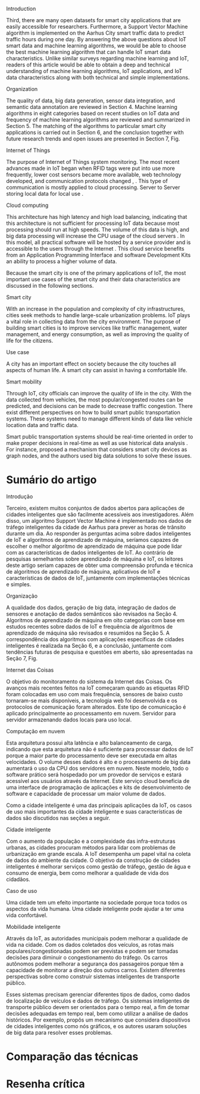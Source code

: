 Introduction

Third, there are many open datasets for smart city applications that are easily accessible for researchers. Furthermore, a Support Vector Machine algorithm is implemented on the Aarhus City smart traffic data to predict traffic hours during one day. By answering the above questions about IoT smart data and machine learning algorithms, we would be able to choose the best machine learning algorithm that can handle IoT smart data characteristics. Unlike similar surveys regarding machine learning and IoT, readers of this article would be able to obtain a deep and technical understanding of machine learning algorithms, IoT applications, and IoT data characteristics along with both technical and simple implementations.

Organization

The quality of data, big data generation, sensor data integration, and semantic data annotation are reviewed in Section 4. Machine learning algorithms in eight categories based on recent studies on IoT data and frequency of machine learning algorithms are reviewed and summarized in Section 5. The matching of the algorithms to particular smart city applications is carried out in Section 6, and the conclusion together with future research trends and open issues are presented in Section 7, Fig.

Internet of Things

The purpose of Internet of Things system monitoring. The most recent advances made in IoT began when RFID tags were put into use more frequently, lower cost sensors became more available, web technology developed, and communication protocols changed , . This type of communication is mostly applied to cloud processing. Server to Server storing local data for local use .

Cloud computing

This architecture has high latency and high load balancing, indicating that this architecture is not sufficient for processing IoT data because most processing should run at high speeds. The volume of this data is high, and big data processing will increase the CPU usage of the cloud servers . In this model, all practical software will be hosted by a service provider and is accessible to the users through the Internet . This cloud service benefits from an Application Programming Interface and software Development Kits an ability to process a higher volume of data.

Because the smart city is one of the primary applications of IoT, the most important use cases of the smart city and their data characteristics are discussed in the following sections.

Smart city

With an increase in the population and complexity of city infrastructures, cities seek methods to handle large-scale urbanization problems. IoT plays a vital role in collecting data from the city environment. The purpose of building smart cities is to improve services like traffic management, water management, and energy consumption, as well as improving the quality of life for the citizens.

Use case

A city has an important effect on society because the city touches all aspects of human life. A smart city can assist in having a comfortable life.

Smart mobility

Through IoT, city officials can improve the quality of life in the city. With the data collected from vehicles, the most popular/congested routes can be predicted, and decisions can be made to decrease traffic congestion. There exist different perspectives on how to build smart public transportation systems. These systems need to manage different kinds of data like vehicle location data and traffic data.

Smart public transportation systems should be real-time oriented in order to make proper decisions in real-time as well as use historical data analysis . For instance, proposed a mechanism that considers smart city devices as graph nodes, and the authors used big data solutions to solve these issues.

# Sumário do artigo

Introdução

Terceiro, existem muitos conjuntos de dados abertos para aplicações de cidades inteligentes que são facilmente acessíveis aos investigadores. Além disso, um algoritmo Support Vector Machine é implementado nos dados de tráfego inteligentes da cidade de Aarhus para prever as horas de trânsito durante um dia. Ao responder às perguntas acima sobre dados inteligentes de IoT e algoritmos de aprendizado de máquina, seríamos capazes de escolher o melhor algoritmo de aprendizado de máquina que pode lidar com as características de dados inteligentes de IoT. Ao contrário de pesquisas semelhantes sobre aprendizado de máquina e IoT, os leitores deste artigo seriam capazes de obter uma compreensão profunda e técnica de algoritmos de aprendizado de máquina, aplicativos de IoT e características de dados de IoT, juntamente com implementações técnicas e simples.

Organização

A qualidade dos dados, geração de big data, integração de dados de sensores e anotação de dados semânticos são revisados ​​na Seção 4. Algoritmos de aprendizado de máquina em oito categorias com base em estudos recentes sobre dados de IoT e frequência de algoritmos de aprendizado de máquina são revisados ​​e resumidos na Seção 5. A correspondência dos algoritmos com aplicações específicas de cidades inteligentes é realizada na Seção 6, e a conclusão, juntamente com tendências futuras de pesquisa e questões em aberto, são apresentadas na Seção 7, Fig.

Internet das Coisas

O objetivo do monitoramento do sistema da Internet das Coisas. Os avanços mais recentes feitos na IoT começaram quando as etiquetas RFID foram colocadas em uso com mais frequência, sensores de baixo custo tornaram-se mais disponíveis, a tecnologia web foi desenvolvida e os protocolos de comunicação foram alterados. Este tipo de comunicação é aplicado principalmente ao processamento em nuvem. Servidor para servidor armazenando dados locais para uso local.

Computação em nuvem

Esta arquitetura possui alta latência e alto balanceamento de carga, indicando que esta arquitetura não é suficiente para processar dados de IoT porque a maior parte do processamento deve ser executada em altas velocidades. O volume desses dados é alto e o processamento de big data aumentará o uso da CPU dos servidores em nuvem. Neste modelo, todo o software prático será hospedado por um provedor de serviços e estará acessível aos usuários através da Internet. Este serviço cloud beneficia de uma interface de programação de aplicações e kits de desenvolvimento de software e capacidade de processar um maior volume de dados.

Como a cidade inteligente é uma das principais aplicações da IoT, os casos de uso mais importantes da cidade inteligente e suas características de dados são discutidos nas seções a seguir.

Cidade inteligente

Com o aumento da população e a complexidade das infra-estruturas urbanas, as cidades procuram métodos para lidar com problemas de urbanização em grande escala. A IoT desempenha um papel vital na coleta de dados do ambiente da cidade. O objetivo da construção de cidades inteligentes é melhorar serviços como gestão de tráfego, gestão de água e consumo de energia, bem como melhorar a qualidade de vida dos cidadãos.

Caso de uso

Uma cidade tem um efeito importante na sociedade porque toca todos os aspectos da vida humana. Uma cidade inteligente pode ajudar a ter uma vida confortável.

Mobilidade inteligente

Através da IoT, as autoridades municipais podem melhorar a qualidade de vida na cidade. Com os dados coletados dos veículos, as rotas mais populares/congestionadas podem ser previstas e podem ser tomadas decisões para diminuir o congestionamento do tráfego. Os carros autônomos podem melhorar a segurança dos passageiros porque têm a capacidade de monitorar a direção dos outros carros. Existem diferentes perspectivas sobre como construir sistemas inteligentes de transporte público.

Esses sistemas precisam gerenciar diferentes tipos de dados, como dados de localização de veículos e dados de tráfego. Os sistemas inteligentes de transporte público devem ser orientados para o tempo real, a fim de tomar decisões adequadas em tempo real, bem como utilizar a análise de dados históricos. Por exemplo, propôs um mecanismo que considera dispositivos de cidades inteligentes como nós gráficos, e os autores usaram soluções de big data para resolver esses problemas.

# Comparação das técnicas

# Resenha crítica
